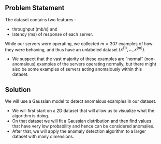 ## Problem Statement
  
The dataset contains two features - 
   * throughput (mb/s) and 
   * latency (ms) of response of each server.

While our servers were operating, we collected $m=307$ examples of how they were behaving, and thus have an unlabeled dataset $\{x^{(1)}, \ldots, x^{(m)}\}$. 
* We suspect that the vast majority of these examples are “normal” (non-anomalous) examples of the servers operating normally, but there might also be some examples of servers acting anomalously within this dataset.  
  
  
## Solution
We will use a Gaussian model to detect anomalous examples in our dataset. 
* We will first start on a 2D dataset that will allow us to visualize what the algorithm is doing.
* On that dataset we will fit a Gaussian distribution and then find values that have very low probability and hence can be considered anomalies. 
* After that, we will apply the anomaly detection algorithm to a larger dataset with many dimensions.
